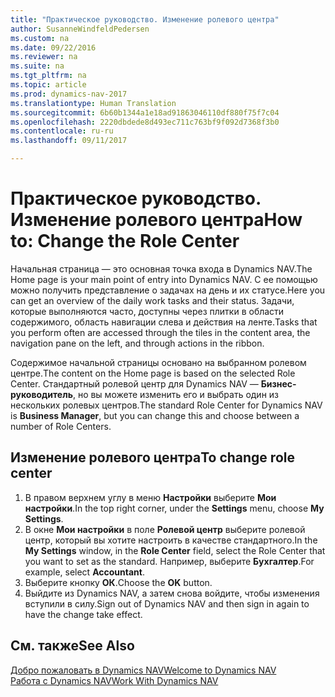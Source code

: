 ```yaml
---
title: "Практическое руководство. Изменение ролевого центра"
author: SusanneWindfeldPedersen
ms.custom: na
ms.date: 09/22/2016
ms.reviewer: na
ms.suite: na
ms.tgt_pltfrm: na
ms.topic: article
ms.prod: dynamics-nav-2017
ms.translationtype: Human Translation
ms.sourcegitcommit: 6b60b1344a1e18ad91863046110df880f75f7c04
ms.openlocfilehash: 2220dbdede8d493ec711c763bf9f092d7368f3b0
ms.contentlocale: ru-ru
ms.lasthandoff: 09/11/2017

---
```


# <a name="how-to-change-the-role-center"></a><span data-ttu-id="b6548-102">Практическое руководство. Изменение ролевого центра</span><span class="sxs-lookup"><span data-stu-id="b6548-102">How to: Change the Role Center</span></span>
<span data-ttu-id="b6548-103">Начальная страница — это основная точка входа в Dynamics NAV.</span><span class="sxs-lookup"><span data-stu-id="b6548-103">The Home page is your main point of entry into Dynamics NAV.</span></span> <span data-ttu-id="b6548-104">С ее помощью можно получить представление о задачах на день и их статусе.</span><span class="sxs-lookup"><span data-stu-id="b6548-104">Here you can get an overview of the daily work tasks and their status.</span></span> <span data-ttu-id="b6548-105">Задачи, которые выполняются часто, доступны через плитки в области содержимого, область навигации слева и действия на ленте.</span><span class="sxs-lookup"><span data-stu-id="b6548-105">Tasks that you perform often are accessed through the tiles in the content area, the navigation pane on the left, and through actions in the ribbon.</span></span>

<span data-ttu-id="b6548-106">Содержимое начальной страницы основано на выбранном ролевом центре.</span><span class="sxs-lookup"><span data-stu-id="b6548-106">The content on the Home page is based on the selected Role Center.</span></span> <span data-ttu-id="b6548-107">Стандартный ролевой центр для Dynamics NAV — **Бизнес-руководитель**, но вы можете изменить его и выбрать один из нескольких ролевых центров.</span><span class="sxs-lookup"><span data-stu-id="b6548-107">The standard Role Center for Dynamics NAV is **Business Manager**, but you can change this and choose between a number of Role Centers.</span></span>

## <a name="to-change-role-center"></a><span data-ttu-id="b6548-108">Изменение ролевого центра</span><span class="sxs-lookup"><span data-stu-id="b6548-108">To change role center</span></span>
1. <span data-ttu-id="b6548-109">В правом верхнем углу в меню **Настройки** выберите **Мои настройки**.</span><span class="sxs-lookup"><span data-stu-id="b6548-109">In the top right corner, under the **Settings** menu, choose **My Settings**.</span></span>
2. <span data-ttu-id="b6548-110">В окне **Мои настройки** в поле **Ролевой центр** выберите ролевой центр, который вы хотите настроить в качестве стандартного.</span><span class="sxs-lookup"><span data-stu-id="b6548-110">In the **My Settings** window, in the **Role Center** field, select the Role Center that you want to set as the standard.</span></span> <span data-ttu-id="b6548-111">Например, выберите **Бухгалтер**.</span><span class="sxs-lookup"><span data-stu-id="b6548-111">For example, select **Accountant**.</span></span>
3. <span data-ttu-id="b6548-112">Выберите кнопку **ОК**.</span><span class="sxs-lookup"><span data-stu-id="b6548-112">Choose the **OK** button.</span></span>
4. <span data-ttu-id="b6548-113">Выйдите из Dynamics NAV, а затем снова войдите, чтобы изменения вступили в силу.</span><span class="sxs-lookup"><span data-stu-id="b6548-113">Sign out of Dynamics NAV and then sign in again to have the change take effect.</span></span>

## <a name="see-also"></a><span data-ttu-id="b6548-114">См. также</span><span class="sxs-lookup"><span data-stu-id="b6548-114">See Also</span></span>
[<span data-ttu-id="b6548-115">Добро пожаловать в Dynamics NAV</span><span class="sxs-lookup"><span data-stu-id="b6548-115">Welcome to Dynamics NAV</span></span>](across-get-started.md)  
[<span data-ttu-id="b6548-116">Работа с Dynamics NAV</span><span class="sxs-lookup"><span data-stu-id="b6548-116">Work With Dynamics NAV</span></span>](ui-work-product.md)  

